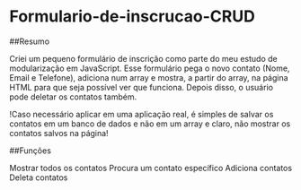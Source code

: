 # Formulario-de-inscrucao-CRUD

##Resumo

Criei um pequeno formulário de inscrição como parte do meu estudo de modularização em JavaScript. Esse formulário pega o novo contato (Nome, Email e Telefone), adiciona num array e mostra, a partir do array, na página HTML para que seja possível ver que funciona. Depois disso, o usuário pode deletar os contatos também.

!Caso necessário aplicar em uma aplicação real, é simples de salvar os contatos em um banco de dados e não em um array e claro, não mostrar os contatos salvos na página!

##Funções

Mostrar todos os contatos
Procura um contato específico
Adiciona contatos
Deleta contatos
